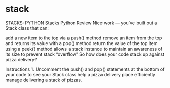 # stack

STACKS: PYTHON
Stacks Python Review
Nice work — you’ve built out a Stack class that can:

add a new item to the top via a push() method
remove an item from the top and returns its value with a pop() method
return the value of the top item using a peek() method
allows a stack instance to maintain an awareness of its size to prevent stack “overflow”
So how does your code stack up against pizza delivery?

Instructions
1.
Uncomment the push() and pop() statements at the bottom of your code to see your Stack class help a pizza delivery place efficiently manage delivering a stack of pizzas.
